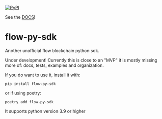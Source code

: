 [![PyPI](https://img.shields.io/pypi/v/flow-py-sdk.svg)](https://pypi.org/project/flow-py-sdk/) 


See the [DOCS](https://janezpodhostnik.github.io/flow-py-sdk)!

# flow-py-sdk

Another unofficial flow blockchain python sdk.

Under development! Currently this is close to an "MVP" it is mostly missing more of: docs, tests, examples and organization.

If you do want to use it, install it with:

`pip install flow-py-sdk`

or if using poetry:

`poetry add flow-py-sdk`

It supports python version 3.9 or higher


